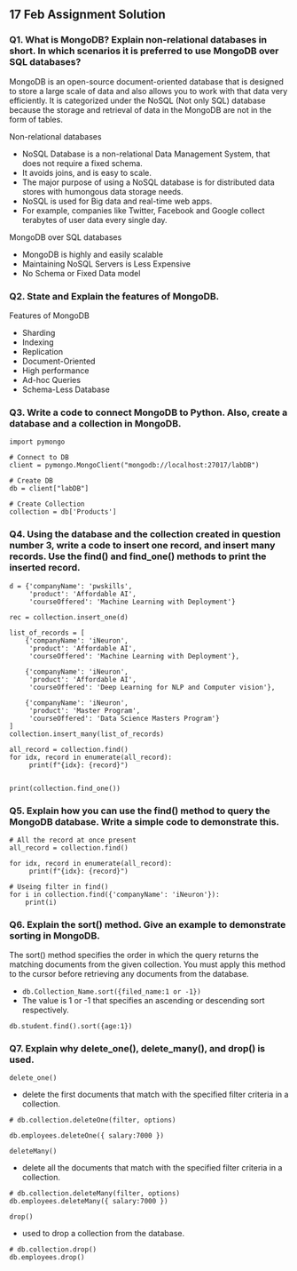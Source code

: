 ## 17 Feb Assignment Solution 
### Q1. What is MongoDB? Explain non-relational databases in short. In which scenarios it is preferred to use MongoDB over SQL databases?

MongoDB is an open-source document-oriented database that is designed to store a large scale of data and also allows you to work with that data very efficiently. It is categorized under the NoSQL (Not only SQL) database because the storage and retrieval of data in the MongoDB are not in the form of tables. 


Non-relational databases
* NoSQL Database is a non-relational Data Management System, that does not require a fixed schema. 
* It avoids joins, and is easy to scale.
* The major purpose of using a NoSQL database is for distributed data stores with humongous data storage needs.
* NoSQL is used for Big data and real-time web apps.
* For example, companies like Twitter, Facebook and Google collect terabytes of user data every single day.


MongoDB over SQL databases
* MongoDB is highly and easily scalable
* Maintaining NoSQL Servers is Less Expensive
* No Schema or Fixed Data model


### Q2. State and Explain the features of MongoDB.

Features of MongoDB
* Sharding
* Indexing
* Replication
* Document-Oriented
* High performance
* Ad-hoc Queries
* Schema-Less Database


### Q3. Write a code to connect MongoDB to Python. Also, create a database and a collection in MongoDB.

```
import pymongo

# Connect to DB
client = pymongo.MongoClient("mongodb://localhost:27017/labDB")

# Create DB
db = client["labDB"]

# Create Collection
collection = db['Products']
```


### Q4. Using the database and the collection created in question number 3, write a code to insert one record, and insert many records. Use the find() and find_one() methods to print the inserted record.


```
d = {'companyName': 'pwskills',
     'product': 'Affordable AI',
     'courseOffered': 'Machine Learning with Deployment'}
     
rec = collection.insert_one(d)

list_of_records = [
    {'companyName': 'iNeuron',
     'product': 'Affordable AI',
     'courseOffered': 'Machine Learning with Deployment'},
    
    {'companyName': 'iNeuron',
     'product': 'Affordable AI',
     'courseOffered': 'Deep Learning for NLP and Computer vision'},
    
    {'companyName': 'iNeuron',
     'product': 'Master Program',
     'courseOffered': 'Data Science Masters Program'}
]
collection.insert_many(list_of_records)

all_record = collection.find()
for idx, record in enumerate(all_record):
     print(f"{idx}: {record}")


print(collection.find_one())
```

### Q5. Explain how you can use the find() method to query the MongoDB database. Write a simple code to demonstrate this.

```
# All the record at once present
all_record = collection.find()

for idx, record in enumerate(all_record):
     print(f"{idx}: {record}")

# Useing filter in find()
for i in collection.find({'companyName': 'iNeuron'}):
    print(i)
```

### Q6. Explain the sort() method. Give an example to demonstrate sorting in MongoDB.

The sort() method specifies the order in which the query returns the matching documents from the given collection. You must apply this method to the cursor before retrieving any documents from the database. 

* `db.Collection_Name.sort({filed_name:1 or -1})`
* The value is 1 or -1 that specifies an ascending or descending sort respectively.
```
db.student.find().sort({age:1})
```

### Q7. Explain why delete_one(), delete_many(), and drop() is used.

`delete_one()`
* delete the first documents that match with the specified filter criteria in a collection.
```
# db.collection.deleteOne(filter, options)

db.employees.deleteOne({ salary:7000 }) 
```

`deleteMany()`
* delete all the documents that match with the specified filter criteria in a collection.
```
# db.collection.deleteMany(filter, options)
db.employees.deleteMany({ salary:7000 })
```

`drop()`
  * used to drop a collection from the database.
```
# db.collection.drop()
db.employees.drop()
```
